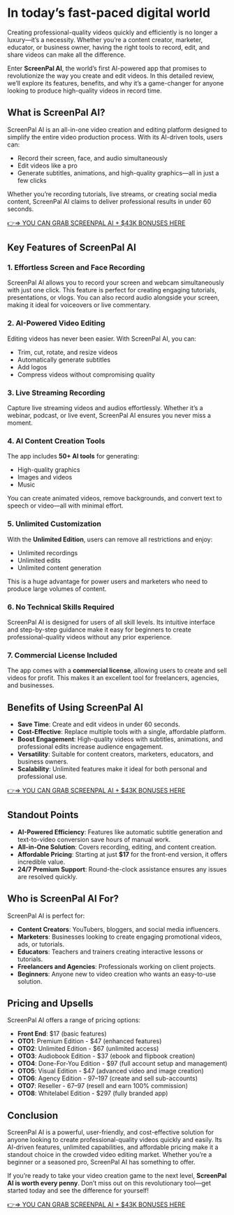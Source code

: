 # In today’s fast-paced digital world

Creating professional-quality videos quickly and efficiently is no longer a luxury—it’s a necessity. Whether you’re a content creator, marketer, educator, or business owner, having the right tools to record, edit, and share videos can make all the difference. 

Enter **ScreenPal AI**, the world’s first AI-powered app that promises to revolutionize the way you create and edit videos. In this detailed review, we’ll explore its features, benefits, and why it’s a game-changer for anyone looking to produce high-quality videos in record time. 

## What is ScreenPal AI?

ScreenPal AI is an all-in-one video creation and editing platform designed to simplify the entire video production process. With its AI-driven tools, users can:

- Record their screen, face, and audio simultaneously
- Edit videos like a pro
- Generate subtitles, animations, and high-quality graphics—all in just a few clicks

Whether you’re recording tutorials, live streams, or creating social media content, ScreenPal AI claims to deliver professional results in under 60 seconds.

[👉⇒ YOU CAN GRAB SCREENPAL AI + $43K BONUSES HERE](https://digitalpromoreviews.com/screenpal-ai-review/)

## Key Features of ScreenPal AI

### 1. Effortless Screen and Face Recording
ScreenPal AI allows you to record your screen and webcam simultaneously with just one click. This feature is perfect for creating engaging tutorials, presentations, or vlogs. You can also record audio alongside your screen, making it ideal for voiceovers or live commentary.

### 2. AI-Powered Video Editing
Editing videos has never been easier. With ScreenPal AI, you can:

- Trim, cut, rotate, and resize videos
- Automatically generate subtitles
- Add logos
- Compress videos without compromising quality

### 3. Live Streaming Recording
Capture live streaming videos and audios effortlessly. Whether it’s a webinar, podcast, or live event, ScreenPal AI ensures you never miss a moment.

### 4. AI Content Creation Tools
The app includes **50+ AI tools** for generating:

- High-quality graphics
- Images and videos
- Music

You can create animated videos, remove backgrounds, and convert text to speech or video—all with minimal effort.

### 5. Unlimited Customization
With the **Unlimited Edition**, users can remove all restrictions and enjoy:

- Unlimited recordings
- Unlimited edits
- Unlimited content generation

This is a huge advantage for power users and marketers who need to produce large volumes of content.

### 6. No Technical Skills Required
ScreenPal AI is designed for users of all skill levels. Its intuitive interface and step-by-step guidance make it easy for beginners to create professional-quality videos without any prior experience.

### 7. Commercial License Included
The app comes with a **commercial license**, allowing users to create and sell videos for profit. This makes it an excellent tool for freelancers, agencies, and businesses.

## Benefits of Using ScreenPal AI

- **Save Time**: Create and edit videos in under 60 seconds.
- **Cost-Effective**: Replace multiple tools with a single, affordable platform.
- **Boost Engagement**: High-quality videos with subtitles, animations, and professional edits increase audience engagement.
- **Versatility**: Suitable for content creators, marketers, educators, and business owners.
- **Scalability**: Unlimited features make it ideal for both personal and professional use.
 
[👉⇒ YOU CAN GRAB SCREENPAL AI + $43K BONUSES HERE](https://digitalpromoreviews.com/screenpal-ai-review/)

## Standout Points

- **AI-Powered Efficiency**: Features like automatic subtitle generation and text-to-video conversion save hours of manual work.
- **All-in-One Solution**: Covers recording, editing, and content creation.
- **Affordable Pricing**: Starting at just **$17** for the front-end version, it offers incredible value.
- **24/7 Premium Support**: Round-the-clock assistance ensures any issues are resolved quickly.

## Who is ScreenPal AI For?

ScreenPal AI is perfect for:

- **Content Creators**: YouTubers, bloggers, and social media influencers.
- **Marketers**: Businesses looking to create engaging promotional videos, ads, or tutorials.
- **Educators**: Teachers and trainers creating interactive lessons or tutorials.
- **Freelancers and Agencies**: Professionals working on client projects.
- **Beginners**: Anyone new to video creation who wants an easy-to-use solution.

## Pricing and Upsells

ScreenPal AI offers a range of pricing options:

- **Front End**: $17 (basic features)
- **OTO1**: Premium Edition - $47 (enhanced features)
- **OTO2**: Unlimited Edition - $67 (unlimited access)
- **OTO3**: Audiobook Edition - $37 (ebook and flipbook creation)
- **OTO4**: Done-For-You Edition - $97 (full account setup and management)
- **OTO5**: Visual Edition - $47 (advanced video and image creation)
- **OTO6**: Agency Edition - $97–$197 (create and sell sub-accounts)
- **OTO7**: Reseller - $67–$97 (resell and earn 100% commission)
- **OTO8**: Whitelabel Edition - $297 (fully branded app)

## Conclusion

ScreenPal AI is a powerful, user-friendly, and cost-effective solution for anyone looking to create professional-quality videos quickly and easily. Its AI-driven features, unlimited capabilities, and affordable pricing make it a standout choice in the crowded video editing market. Whether you’re a beginner or a seasoned pro, ScreenPal AI has something to offer.

If you’re ready to take your video creation game to the next level, **ScreenPal AI is worth every penny**. Don’t miss out on this revolutionary tool—get started today and see the difference for yourself!

[👉⇒ YOU CAN GRAB SCREENPAL AI + $43K BONUSES HERE](https://digitalpromoreviews.com/screenpal-ai-review/)
